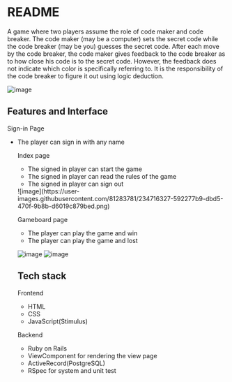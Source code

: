# README
A game where two players assume the role of code maker and code breaker. The code maker (may be a computer) sets the secret code while the code breaker (may be you) guesses the secret code. After each move by the code breaker, the code maker gives feedback to the code breaker as to how close his code is to the secret code. However, the feedback does not indicate which color is specifically referring to. It is the responsibility of the code breaker to figure it out using logic deduction.


![image](https://user-images.githubusercontent.com/81283781/234709367-82dabe12-dbc6-4e40-ab44-79adbb08a49d.png)

<h2> Features and Interface </h2>
  
Sign-in Page
  <ul>
    <li>The player can sign in with any name</li
  </ul>

Index page
  <ul>
    <li>The signed in player can start the game</li>
    <li>The signed in player can read the rules of the game</li>
    <li>The signed in player can sign out</li>
  </ul>
![image](https://user-images.githubusercontent.com/81283781/234716327-592277b9-dbd5-470f-9b8b-d6019c879bed.png)


Gameboard page
  <ul>
     <li>The player can play the game and win</li>
     <li>The player can play the game and lost</li>
  </ul>
     
![image](https://user-images.githubusercontent.com/81283781/234713961-35ff130b-eeb1-41ac-91f5-b606118f1e50.png) 
![image](https://user-images.githubusercontent.com/81283781/234714594-7af8635e-049d-4a7e-9d7a-f4eea3266019.png)


<h2> Tech stack </h2>
Frontend
   <ul>
     <li>HTML</li>
     <li>CSS</li>
     <li>JavaScript(Stimulus)</li>
   </ul>
   
 Backend
   <ul>
     <li>Ruby on Rails</li>
     <li>ViewComponent for rendering the view page</li>
     <li>ActiveRecord(PostgreSQL)</li>
     <li>RSpec for system and unit test</li>
   </ul>

